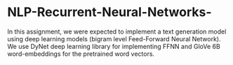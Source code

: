 # NLP-Recurrent-Neural-Networks-
 In this assignment, we were expected to implement a text generation model using deep learning models (bigram level Feed-Forward Neural Network). We use DyNet deep learning library for implementing FFNN and GloVe 6B word-embeddings for the pretrained word vectors.
